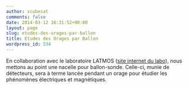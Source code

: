 ```yaml
---
author: xcubesat
comments: false
date: 2014-03-12 16:31:52+00:00
layout: page
slug: etudes-des-orages-par-ballon
title: Etudes des Orages par Ballon
wordpress_id: 534
---
```


En collaboration avec le laboratoire LATMOS ([site internet du labo](http://www.latmos.ipsl.fr/)), nous mettons au point une nacelle pour ballon-sonde. Celle-ci, munie de détecteurs, sera à terme lancée pendant un orage pour étudier les phénomènes électriques et magnétiques.
